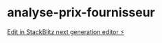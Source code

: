 # analyse-prix-fournisseur

[Edit in StackBlitz next generation editor ⚡️](https://stackblitz.com/~/github.com/mdedrie/analyse-prix-fournisseur)